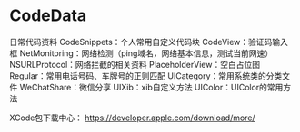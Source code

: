 # CodeData
日常代码资料
CodeSnippets：个人常用自定义代码块
CodeView：验证码输入框
NetMonitoring：网络检测（ping域名，网络基本信息，测试当前网速）
NSURLProtocol：网络拦截的相关资料
PlaceholderView：空白占位图
Regular：常用电话号码、车牌号的正则匹配
UICategory：常用系统类的分类文件
WeChatShare：微信分享
UIXib：xib自定义方法
UIColor：UIColor的常用方法



XCode包下载中心：
https://developer.apple.com/download/more/